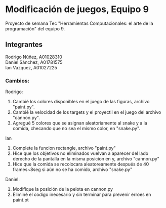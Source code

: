 # Modificación de juegos, Equipo 9
Proyecto de semana Tec "Herramientas Computacionales: el arte de la programación" del equipo 9.

## Integrantes
Rodrigo Núñez, A01028310 <br>
Daniel Sánchez, A01781575 <br>
Ian Vázquez, A01027225 <br>

### Cambios:
Rodrigo:
1. Cambié los colores disponibles en el juego de las figuras, archivo "paint.py".
2. Cambié la velocidad de los targets y el proyectil en el juego del archivo "cannon.py".
3. Agregué 5 colores que se asignan aleatoriamente al snake y a la comida, checando que no sea el mismo color, en "snake.py".

Ian
1. Complete la funcion rectangle, archivo "paint.py"
2. Hice que los objetivos no eliminados vuelvan a aparecer del lado derecho de la pantalla en la misma posicion en y, archivo "cannon.py"
3. Hice que la comida se recolocara aleatoreamente después de 40 frames~8seg si aún no se ha comido, archivo "snake.py"

Daniel:
1. Modifique la posición  de la pelota en cannon.py
2. Eliminé el codigo inecesario y sin terminar para prevenir erroes en paint.pt